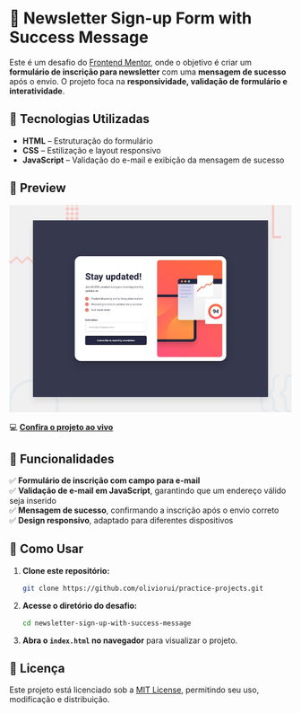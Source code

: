 # 📩 Newsletter Sign-up Form with Success Message  

Este é um desafio do [Frontend Mentor](https://www.frontendmentor.io/), onde o objetivo é criar um **formulário de inscrição para newsletter** com uma **mensagem de sucesso** após o envio. O projeto foca na **responsividade, validação de formulário e interatividade**.  

## 🚀 Tecnologias Utilizadas  

- **HTML** – Estruturação do formulário  
- **CSS** – Estilização e layout responsivo  
- **JavaScript** – Validação do e-mail e exibição da mensagem de sucesso  

## 📸 Preview  

![Newsletter Sign-up Form Preview](./design/desktop-preview.jpg)  

💻 **[Confira o projeto ao vivo]((https://oliviorui.github.io/practice-projects/html-css-js/newsletter-sign-up-with-success-message/index.html))**

## 📌 Funcionalidades  

✅ **Formulário de inscrição com campo para e-mail**  
✅ **Validação de e-mail em JavaScript**, garantindo que um endereço válido seja inserido  
✅ **Mensagem de sucesso**, confirmando a inscrição após o envio correto  
✅ **Design responsivo**, adaptado para diferentes dispositivos  

## 📂 Como Usar  

1. **Clone este repositório:**  
   ```bash
   git clone https://github.com/oliviorui/practice-projects.git
   ```  
2. **Acesse o diretório do desafio:**  
   ```bash
   cd newsletter-sign-up-with-success-message
   ```  
3. **Abra o `index.html` no navegador** para visualizar o projeto.  

## 📜 Licença  

Este projeto está licenciado sob a [MIT License](LICENSE), permitindo seu uso, modificação e distribuição.  